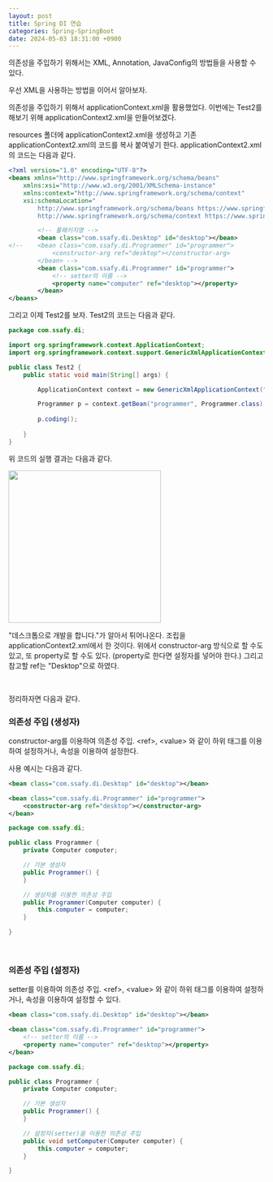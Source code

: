 ```yaml
---
layout: post
title: Spring DI 연습
categories: Spring-SpringBoot
date: 2024-05-03 18:31:00 +0900
---
```

의존성을 주입하기 위해서는 XML, Annotation, JavaConfig의 방법들을 사용할 수 있다.

우선 XML을 사용하는 방법을 이어서 알아보자.

의존성을 주입하기 위해서 applicationContext.xml을 활용했었다. 이번에는 Test2를 해보기 위해 applicationContext2.xml을 만들어보겠다.

resources 폴더에 applicationContext2.xml을 생성하고 기존 applicationContext2.xml의 코드를 복사 붙여넣기 한다. applicationContext2.xml 의 코드는 다음과 같다.

```xml
<?xml version="1.0" encoding="UTF-8"?>
<beans xmlns="http://www.springframework.org/schema/beans"
	xmlns:xsi="http://www.w3.org/2001/XMLSchema-instance"
	xmlns:context="http://www.springframework.org/schema/context"
	xsi:schemaLocation="
		http://www.springframework.org/schema/beans https://www.springframework.org/schema/beans/spring-beans.xsd
		http://www.springframework.org/schema/context https://www.springframework.org/schema/context/spring-context.xsd">

		<!-- 풀패키지명 -->
		<bean class="com.ssafy.di.Desktop" id="desktop"></bean>
<!-- 	<bean class="com.ssafy.di.Programmer" id="programmer">
			<constructor-arg ref="desktop"></constructor-arg>
		</bean> -->
		<bean class="com.ssafy.di.Programmer" id="programmer">
			<!-- setter의 이름 -->
			<property name="computer" ref="desktop"></property>
		</bean>
</beans>
```

그리고 이제 Test2를 보자. Test2의 코드는 다음과 같다.

```java
package com.ssafy.di;

import org.springframework.context.ApplicationContext;
import org.springframework.context.support.GenericXmlApplicationContext;

public class Test2 {
	public static void main(String[] args) {

		ApplicationContext context = new GenericXmlApplicationContext("applicationContext2.xml");

		Programmer p = context.getBean("programmer", Programmer.class);
		
		p.coding();
		
	}
}
```

위 코드의 실행 결과는 다음과 같다.

<img src="https://github.com/johnkdk609/johnkdk609.github.io/assets/88493727/7bc45831-8fae-42e6-ba99-0052ff15b4e8" width="300px" />

"데스크톱으로 개발을 합니다."가 알아서 튀어나온다. 조립을 applicationContext2.xml에서 한 것이다. 위에서 constructor-arg 방식으로 할 수도 있고, 또 property로 할 수도 있다. (property로 한다면 설정자를 넣어야 한다.) 그리고 참고할 ref는 "Desktop"으로 하였다.

<br>

정리하자면 다음과 같다.

### 의존성 주입 (생성자)

constructor-arg를 이용하여 의존성 주입. &#60;ref&#62;, &#60;value&#62; 와 같이 하위 태그를 이용하여 설정하거나, 속성을 이용하여 설정한다.

사용 예시는 다음과 같다.

```xml
<bean class="com.ssafy.di.Desktop" id="desktop"></bean>

<bean class="com.ssafy.di.Programmer" id="programmer">
	<constructor-arg ref="desktop"></constructor-arg>
</bean>
```

```java
package com.ssafy.di;

public class Programmer {
	private Computer computer;

    // 기본 생성자
	public Programmer() {
	}

	// 생성자를 이용한 의존성 주입
	public Programmer(Computer computer) {
		this.computer = computer;
	}

}
```

<br>

### 의존성 주입 (설정자)

setter를 이용하여 의존성 주입. &#60;ref&#62;, &#60;value&#62; 와 같이 하위 태그를 이용하여 설정하거나, 속성을 이용하여 설정할 수 있다.

```xml
<bean class="com.ssafy.di.Desktop" id="desktop"></bean>

<bean class="com.ssafy.di.Programmer" id="programmer">
    <!-- setter의 이름 -->
    <property name="computer" ref="desktop"></property>
</bean>
```

```java
package com.ssafy.di;

public class Programmer {
	private Computer computer;

    // 기본 생성자
	public Programmer() {
	}

	// 설정자(setter)을 이용한 의존성 주입
	public void setComputer(Computer computer) {
		this.computer = computer;
	}

}
```

<br>